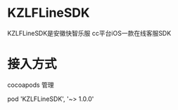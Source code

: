 # KZLFLineSDK

KZLFLineSDK是安徽快智乐服 cc平台iOS一款在线客服SDK

# 接入方式

cocoapods 管理

pod 'KZLFLineSDK', '~> 1.0.0'
